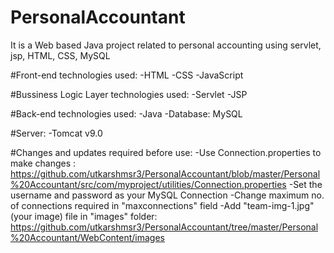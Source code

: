# PersonalAccountant
It is a Web based Java project related to personal accounting using servlet, jsp, HTML, CSS, MySQL

#Front-end technologies used:
-HTML
-CSS
-JavaScript

#Bussiness Logic Layer technologies used:
-Servlet
-JSP

#Back-end technologies used:
-Java
-Database: MySQL

#Server:
-Tomcat v9.0

#Changes and updates required before use:
-Use Connection.properties to make changes :
 https://github.com/utkarshmsr3/PersonalAccountant/blob/master/Personal%20Accountant/src/com/myproject/utilities/Connection.properties
-Set the username and password as your MySQL Connection
-Change maximum no. of connections required in "maxconnections" field
-Add "team-img-1.jpg" (your image) file in "images" folder:
 https://github.com/utkarshmsr3/PersonalAccountant/tree/master/Personal%20Accountant/WebContent/images
